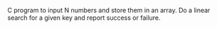 C program to input N numbers and store them in an array.
Do a linear search for a given key and report success or failure.